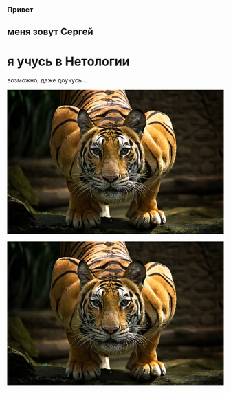 ### Привет
## меня зовут Сергей
# я учусь в Нетологии
возможно, даже доучусь...

<code>![tigr](/img/2-1.jpg "Tigr")
</code>

<code>![tigr](2-1.jpg "tigr")
</code>

